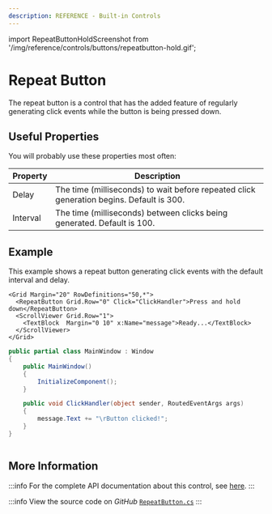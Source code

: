 ```yaml
---
description: REFERENCE - Built-in Controls
---
```


import RepeatButtonHoldScreenshot from '/img/reference/controls/buttons/repeatbutton-hold.gif';

# Repeat Button

The repeat button is a control that has the added feature of regularly generating click events while the button is being pressed down.

## Useful Properties

You will probably use these properties most often:

| Property | Description                                                                              |
| -------- | ---------------------------------------------------------------------------------------- |
| Delay    | The time (milliseconds) to wait before repeated click generation begins. Default is 300. |
| Interval | The time (milliseconds) between clicks being generated. Default is 100.                  |

## Example

This example shows a repeat button generating click events with the default interval and delay.

```
<Grid Margin="20" RowDefinitions="50,*">
  <RepeatButton Grid.Row="0" Click="ClickHandler">Press and hold down</RepeatButton>
  <ScrollViewer Grid.Row="1">
    <TextBlock  Margin="0 10" x:Name="message">Ready...</TextBlock>
  </ScrollViewer>
</Grid>
```

```csharp title='C#'
public partial class MainWindow : Window
{
    public MainWindow()
    {
        InitializeComponent();
    }

    public void ClickHandler(object sender, RoutedEventArgs args)
    {
        message.Text += "\rButton clicked!";
    }
}
```

<img src={RepeatButtonHoldScreenshot} alt=""/>

## More Information

:::info
For the complete API documentation about this control, see [here](http://reference.avaloniaui.net/api/Avalonia.Controls/RepeatButton/).
:::

:::info
View the source code on _GitHub_ [`RepeatButton.cs`](https://github.com/AvaloniaUI/Avalonia/blob/master/src/Avalonia.Controls/RepeatButton.cs)
:::
